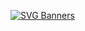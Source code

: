 [![SVG Banners](https://svg-banners.vercel.app/api?type=typeWriter&text1=Project%20CSS%20👨‍💻&width=800&height=400)](https://github.com/Akshay090/svg-banners)

